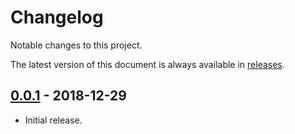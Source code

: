 # Changelog

Notable changes to this project.

The latest version of this document is always available in
[releases][releases-url].

## [0.0.1] - 2018-12-29

- Initial release.

[0.0.1]: https://github.com/metrics-js/emitter/tree/v0.0.1

[releases-url]: https://github.com/metrics-js/emitter/blob/master/CHANGELOG.md

